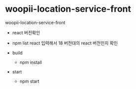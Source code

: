 # woopii-location-service-front
woopii-location-service-front

- react 버전확인
- npm list react 입력해서 18 버전대의 react 버전인지 확인

- build
  - npm install

- start
  - npm start
